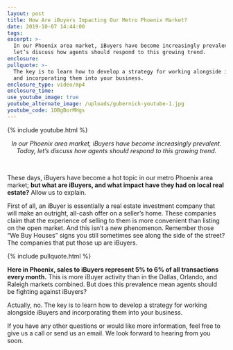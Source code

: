 ```yaml
---
layout: post
title: How Are iBuyers Impacting Our Metro Phoenix Market?
date: 2019-10-07 14:44:00
tags:
excerpt: >-
  In our Phoenix area market, iBuyers have become increasingly prevalent. Today,
  let’s discuss how agents should respond to this growing trend.
enclosure:
pullquote: >-
  The key is to learn how to develop a strategy for working alongside iBuyers
  and incorporating them into your business.
enclosure_type: video/mp4
enclosure_time:
use_youtube_image: true
youtube_alternate_image: /uploads/gubernick-youtube-1.jpg
youtube_code: 1OBgBorMHgs
---
```


{% include youtube.html %}

<center><em>In our Phoenix area market, iBuyers have become increasingly prevalent. Today, let&rsquo;s discuss how agents should respond to this growing trend.</em></center>

&nbsp;

These days, iBuyers have become a hot topic in our metro Phoenix area market; **but what are iBuyers, and what impact have they had on local real estate?** Allow us to explain.

First of all, an iBuyer is essentially a real estate investment company that will make an outright, all-cash offer on a seller’s home. These companies claim that the experience of selling to them is more convenient than listing on the open market. And this isn’t a new phenomenon. Remember those “We Buy Houses” signs you still sometimes see along the side of the street? The companies that put those up are iBuyers.&nbsp;

{% include pullquote.html %}

**Here in Phoenix, sales to iBuyers represent 5% to 6% of all transactions every month.** This is more iBuyer activity than in the Dallas, Orlando, and Raleigh markets combined. But does this prevalence mean agents should be fighting against iBuyers?&nbsp;

Actually, no. The key is to learn how to develop a strategy for working alongside iBuyers and incorporating them into your business.&nbsp;

If you have any other questions or would like more information, feel free to give us a call or send us an email. We look forward to hearing from you soon.